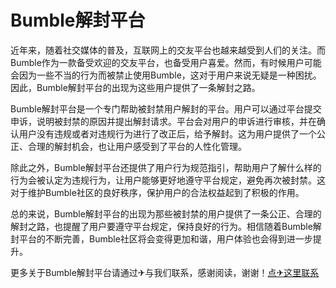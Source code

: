 # Bumble解封平台

近年来，随着社交媒体的普及，互联网上的交友平台也越来越受到人们的关注。而Bumble作为一款备受欢迎的交友平台，也备受用户喜爱。然而，有时候用户可能会因为一些不当的行为而被禁止使用Bumble，这对于用户来说无疑是一种困扰。因此，Bumble解封平台的出现为这些用户提供了一条解封之路。

Bumble解封平台是一个专门帮助被封禁用户解封的平台。用户可以通过平台提交申诉，说明被封禁的原因并提出解封请求。平台会对用户的申诉进行审核，并在确认用户没有违规或者对违规行为进行了改正后，给予解封。这为用户提供了一个公正、合理的解封机会，也让用户感受到了平台的人性化管理。

除此之外，Bumble解封平台还提供了用户行为规范指引，帮助用户了解什么样的行为会被认定为违规行为，让用户能够更好地遵守平台规定，避免再次被封禁。这对于维护Bumble社区的良好秩序，保护用户的合法权益起到了积极的作用。

总的来说，Bumble解封平台的出现为那些被封禁的用户提供了一条公正、合理的解封之路，也提醒了用户要遵守平台规定，保持良好的行为。相信随着Bumble解封平台的不断完善，Bumble社区将会变得更加和谐，用户体验也会得到进一步提升。

更多关于Bumble解封平台请通过✈与我们联系，感谢阅读，谢谢！[点✈这里联系](https://ads.k02.cc)